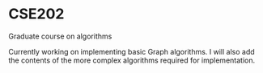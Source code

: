 # CSE202
Graduate course on algorithms


Currently working on implementing basic Graph algorithms. 
I will also add the contents of the more complex algorithms required for implementation.
